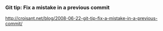 
### Git tip: Fix a mistake in a previous commit
http://croisant.net/blog/2008-06-22-git-tip-fix-a-mistake-in-a-previous-commit/
